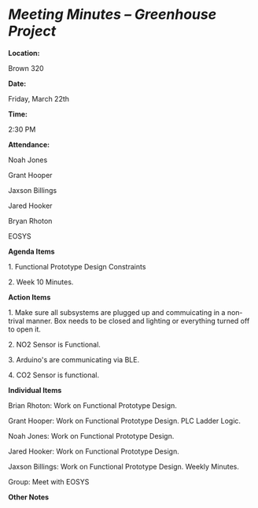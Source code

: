 <a name="br1"></a> 

# *Meeting Minutes – Greenhouse Project*<a name="br1"></a> 

**Location:**

Brown 320

**Date:**

Friday, March 22th

**Time:**

2:30 PM

**Attendance:**

Noah Jones

Grant Hooper

Jaxson Billings

Jared Hooker

Bryan Rhoton

EOSYS

**Agenda Items**

1\. Functional Prototype Design Constraints

2\. Week 10 Minutes.

**Action Items**

1\. Make sure all subsystems are plugged up and commuicating in a non-trival manner. Box needs to be closed and lighting or everything turned off to open it.

2\. NO2 Sensor is Functional.

3\. Arduino's are communicating via BLE.

4\. CO2 Sensor is functional.

**Individual Items**

Brian Rhoton: Work on Functional Prototype Design.

Grant Hooper: Work on Functional Prototype Design. PLC Ladder Logic.

Noah Jones: Work on Functional Prototype Design.

Jared Hooker: Work on Functional Prototype Design.

Jaxson Billings: Work on Functional Prototype Design. Weekly Minutes.

Group: Meet with EOSYS

**Other Notes**
